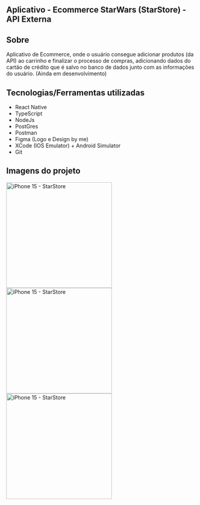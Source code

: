 ## Aplicativo - Ecommerce StarWars (StarStore) - API Externa

## Sobre

Aplicativo de Ecommerce, onde o usuário consegue adicionar produtos (da API) ao carrinho e finalizar o processo de compras, adicionando dados do cartão de crédito que é salvo no banco de dados junto com as informações do usuário. (Ainda em desenvolvimento)

## Tecnologias/Ferramentas utilizadas

- React Native
- TypeScript
- NodeJs
- PostGres
- Postman
- Figma (Logo e Design by me)
- XCode (IOS Emulator) + Android Simulator
- Git

## Imagens do projeto

<img width="280" alt="iPhone 15 - StarStore" src="https://github.com/user-attachments/assets/ffdd7f48-81c8-4b3c-8358-9a31b0e4e5b3">
<img width="280" alt="iPhone 15 - StarStore" src="https://github.com/user-attachments/assets/80fcd1d8-4b2f-4c42-9938-2523c127665a">
<img width="280" alt="iPhone 15 - StarStore" src="https://github.com/user-attachments/assets/c05f1584-f008-4616-a8ab-d687ad7ad8e3">
